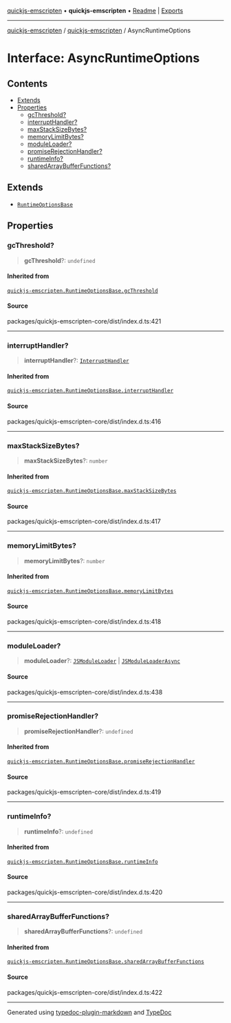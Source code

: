 [quickjs-emscripten](../../packages.md) • **quickjs-emscripten** • [Readme](../README.md) \| [Exports](../exports.md)

***

[quickjs-emscripten](../../packages.md) / [quickjs-emscripten](../exports.md) / AsyncRuntimeOptions

# Interface: AsyncRuntimeOptions

## Contents

- [Extends](AsyncRuntimeOptions.md#extends)
- [Properties](AsyncRuntimeOptions.md#properties)
  - [gcThreshold?](AsyncRuntimeOptions.md#gcthreshold)
  - [interruptHandler?](AsyncRuntimeOptions.md#interrupthandler)
  - [maxStackSizeBytes?](AsyncRuntimeOptions.md#maxstacksizebytes)
  - [memoryLimitBytes?](AsyncRuntimeOptions.md#memorylimitbytes)
  - [moduleLoader?](AsyncRuntimeOptions.md#moduleloader)
  - [promiseRejectionHandler?](AsyncRuntimeOptions.md#promiserejectionhandler)
  - [runtimeInfo?](AsyncRuntimeOptions.md#runtimeinfo)
  - [sharedArrayBufferFunctions?](AsyncRuntimeOptions.md#sharedarraybufferfunctions)

## Extends

- [`RuntimeOptionsBase`](RuntimeOptionsBase.md)

## Properties

### gcThreshold?

> **gcThreshold**?: `undefined`

#### Inherited from

[`quickjs-emscripten.RuntimeOptionsBase.gcThreshold`](RuntimeOptionsBase.md#gcthreshold)

#### Source

packages/quickjs-emscripten-core/dist/index.d.ts:421

***

### interruptHandler?

> **interruptHandler**?: [`InterruptHandler`](../exports.md#interrupthandler)

#### Inherited from

[`quickjs-emscripten.RuntimeOptionsBase.interruptHandler`](RuntimeOptionsBase.md#interrupthandler)

#### Source

packages/quickjs-emscripten-core/dist/index.d.ts:416

***

### maxStackSizeBytes?

> **maxStackSizeBytes**?: `number`

#### Inherited from

[`quickjs-emscripten.RuntimeOptionsBase.maxStackSizeBytes`](RuntimeOptionsBase.md#maxstacksizebytes)

#### Source

packages/quickjs-emscripten-core/dist/index.d.ts:417

***

### memoryLimitBytes?

> **memoryLimitBytes**?: `number`

#### Inherited from

[`quickjs-emscripten.RuntimeOptionsBase.memoryLimitBytes`](RuntimeOptionsBase.md#memorylimitbytes)

#### Source

packages/quickjs-emscripten-core/dist/index.d.ts:418

***

### moduleLoader?

> **moduleLoader**?: [`JSModuleLoader`](JSModuleLoader.md) \| [`JSModuleLoaderAsync`](JSModuleLoaderAsync.md)

#### Source

packages/quickjs-emscripten-core/dist/index.d.ts:438

***

### promiseRejectionHandler?

> **promiseRejectionHandler**?: `undefined`

#### Inherited from

[`quickjs-emscripten.RuntimeOptionsBase.promiseRejectionHandler`](RuntimeOptionsBase.md#promiserejectionhandler)

#### Source

packages/quickjs-emscripten-core/dist/index.d.ts:419

***

### runtimeInfo?

> **runtimeInfo**?: `undefined`

#### Inherited from

[`quickjs-emscripten.RuntimeOptionsBase.runtimeInfo`](RuntimeOptionsBase.md#runtimeinfo)

#### Source

packages/quickjs-emscripten-core/dist/index.d.ts:420

***

### sharedArrayBufferFunctions?

> **sharedArrayBufferFunctions**?: `undefined`

#### Inherited from

[`quickjs-emscripten.RuntimeOptionsBase.sharedArrayBufferFunctions`](RuntimeOptionsBase.md#sharedarraybufferfunctions)

#### Source

packages/quickjs-emscripten-core/dist/index.d.ts:422

***

Generated using [typedoc-plugin-markdown](https://www.npmjs.com/package/typedoc-plugin-markdown) and [TypeDoc](https://typedoc.org/)
